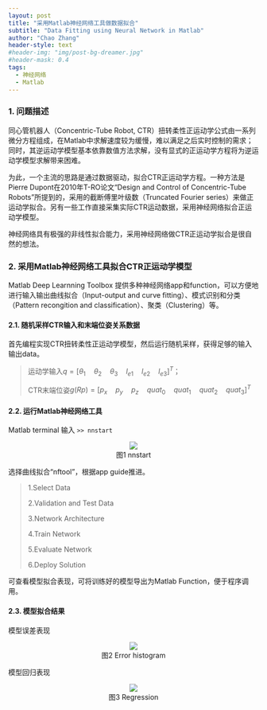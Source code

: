 ```yaml
---
layout: post
title: "采用Matlab神经网络工具做数据拟合"
subtitle: "Data Fitting using Neural Network in Matlab"
author: "Chao Zhang"
header-style: text
#header-img: "img/post-bg-dreamer.jpg"
#header-mask: 0.4
tags:
  - 神经网络
  - Matlab
---
```


### 1. 问题描述
同心管机器人（Concentric-Tube Robot, CTR）扭转柔性正运动学公式由一系列微分方程组成，在Matlab中求解速度较为缓慢，难以满足之后实时控制的需求；同时，其逆运动学模型基本依靠数值方法求解，没有显式的正运动学方程将为逆运动学模型求解带来困难。

为此，一个主流的思路是通过数据驱动，拟合CTR正运动学方程。一种方法是Pierre Dupont在2010年T-RO论文“Design and Control of Concentric-Tube Robots”所提到的，采用的截断傅里叶级数（Truncated Fourier series）来做正运动学拟合。另有一些工作直接采集实际CTR运动数据，采用神经网络拟合正运动学模型。

神经网络具有极强的非线性拟合能力，采用神经网络做CTR正运动学拟合是很自然的想法。


### 2. 采用Matlab神经网络工具拟合CTR正运动学模型
Matlab Deep Learnning Toolbox 提供多种神经网络app和function，可以方便地进行输入输出曲线拟合（Input-output and curve fitting）、模式识别和分类（Pattern recongition and classification）、聚类（Clustering）等。


#### 2.1. 随机采样CTR输入和末端位姿关系数据
首先编程实现CTR扭转柔性正运动学模型，然后运行随机采样，获得足够的输入输出data。

> 运动学输入$q=[\theta_1 \quad \theta_2 \quad \theta_3 \quad l_{e1} \quad l_{e2} \quad l_{e3}]^{T}$；
> 
> CTR末端位姿$g(R p) = [p_x \quad p_y \quad p_z \quad quat_0 \quad quat_1 \quad quat_2 \quad quat_3]^{T}$


#### 2.2. 运行Matlab神经网络工具
Matlab terminal 输入
``` >> nnstart ```

<div align=center>
<img src="/img/Robotics/221025a.png" />
</div>
<center>图1 nnstart</center>


选择曲线拟合“nftool”，根据app guide推进。
> 1.Select Data
> 
> 2.Validation and Test Data
> 
> 3.Network Architecture
> 
> 4.Train Network
> 
> 5.Evaluate Network
> 
> 6.Deploy Solution

可查看模型拟合表现，可将训练好的模型导出为Matlab Function，便于程序调用。


#### 2.3. 模型拟合结果
模型误差表现
<div align=center>
<img src="/img/Robotics/221025b.png" />
</div>
<center>图2 Error histogram</center>


模型回归表现
<div align=center>
<img src="/img/Robotics/221025c.png" />
</div>
<center>图3 Regression</center>

